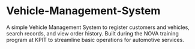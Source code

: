# Vehicle-Management-System
A simple Vehicle Management System to register customers and vehicles, search records, and view order history. Built during the NOVA training program at KPIT to streamline basic operations for automotive services.

